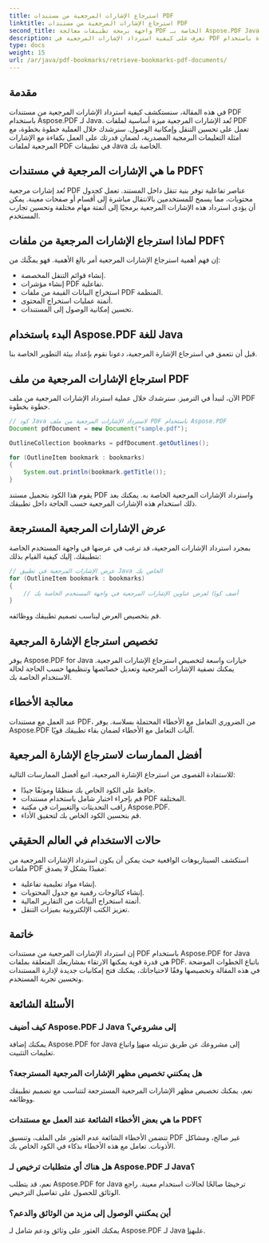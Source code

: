 ```yaml
---
title: استرجاع الإشارات المرجعية من مستندات PDF
linktitle: استرجاع الإشارات المرجعية من مستندات PDF
second_title: واجهة برمجة تطبيقات معالجة PDF الخاصة بـ Aspose.PDF Java
description: تعرف على كيفية استرداد الإشارات المرجعية في PDF بكفاءة باستخدام Aspose.PDF لـ Java في هذا الدليل الشامل.
type: docs
weight: 15
url: /ar/java/pdf-bookmarks/retrieve-bookmarks-pdf-documents/
---
```


## مقدمة

في هذه المقالة، سنستكشف كيفية استرداد الإشارات المرجعية من مستندات PDF باستخدام Aspose.PDF لـ Java. تُعد الإشارات المرجعية ميزة أساسية لملفات PDF تعمل على تحسين التنقل وإمكانية الوصول. سنرشدك خلال العملية خطوة بخطوة، مع أمثلة التعليمات البرمجية المصدرية، لضمان قدرتك على العمل بكفاءة مع الإشارات المرجعية لملفات PDF في تطبيقات Java الخاصة بك.

## ما هي الإشارات المرجعية في مستندات PDF؟

تُعد إشارات مرجعية PDF عناصر تفاعلية توفر بنية تنقل داخل المستند. تعمل كجدول محتويات، مما يسمح للمستخدمين بالانتقال مباشرة إلى أقسام أو صفحات معينة. يمكن أن يؤدي استرداد هذه الإشارات المرجعية برمجيًا إلى أتمتة مهام مختلفة وتحسين تجارب المستخدم.

## لماذا استرجاع الإشارات المرجعية من ملفات PDF؟

إن فهم أهمية استرجاع الإشارات المرجعية أمر بالغ الأهمية. فهو يمكّنك من:

- إنشاء قوائم التنقل المخصصة.
- إنشاء مؤشرات PDF تفاعلية.
- استخراج البيانات القيمة من ملفات PDF المنظمة.
- أتمتة عمليات استخراج المحتوى.
- تحسين إمكانية الوصول إلى المستندات.

## البدء باستخدام Aspose.PDF للغة Java

قبل أن نتعمق في استرجاع الإشارة المرجعية، دعونا نقوم بإعداد بيئة التطوير الخاصة بنا.

## استرجاع الإشارات المرجعية من ملف PDF

الآن، لنبدأ في الترميز. سنرشدك خلال عملية استرداد الإشارات المرجعية من ملف PDF خطوة بخطوة.

```java
// كود Java لاسترداد الإشارات المرجعية من ملف PDF باستخدام Aspose.PDF
Document pdfDocument = new Document("sample.pdf");

OutlineCollection bookmarks = pdfDocument.getOutlines();

for (OutlineItem bookmark : bookmarks)
{
    System.out.println(bookmark.getTitle());
}
```

يقوم هذا الكود بتحميل مستند PDF واسترداد الإشارات المرجعية الخاصة به. يمكنك بعد ذلك استخدام هذه الإشارات المرجعية حسب الحاجة داخل تطبيقك.

## عرض الإشارات المرجعية المسترجعة

بمجرد استرداد الإشارات المرجعية، قد ترغب في عرضها في واجهة المستخدم الخاصة بتطبيقك. إليك كيفية القيام بذلك:

```java
// عرض الإشارات المرجعية في تطبيق Java الخاص بك
for (OutlineItem bookmark : bookmarks)
{
    // أضف كودًا لعرض عناوين الإشارات المرجعية في واجهة المستخدم الخاصة بك
}
```

قم بتخصيص العرض ليناسب تصميم تطبيقك ووظائفه.

## تخصيص استرجاع الإشارة المرجعية

يوفر Aspose.PDF for Java خيارات واسعة لتخصيص استرجاع الإشارات المرجعية. يمكنك تصفية الإشارات المرجعية وتعديل خصائصها وتنظيمها حسب الحاجة لحالة الاستخدام الخاصة بك.

## معالجة الأخطاء

عند العمل مع مستندات PDF، من الضروري التعامل مع الأخطاء المحتملة بسلاسة. يوفر Aspose.PDF آليات التعامل مع الأخطاء لضمان بقاء تطبيقك قويًا.

## أفضل الممارسات لاسترجاع الإشارة المرجعية

للاستفادة القصوى من استرجاع الإشارة المرجعية، اتبع أفضل الممارسات التالية:

- حافظ على الكود الخاص بك منظمًا وموثقًا جيدًا.
- قم بإجراء اختبار شامل باستخدام مستندات PDF المختلفة.
- راقب التحديثات والتغييرات في مكتبة Aspose.PDF.
- قم بتحسين الكود الخاص بك لتحقيق الأداء.

## حالات الاستخدام في العالم الحقيقي

استكشف السيناريوهات الواقعية حيث يمكن أن يكون استرداد الإشارات المرجعية من ملفات PDF مفيدًا بشكل لا يصدق:

- إنشاء مواد تعليمية تفاعلية.
- إنشاء كتالوجات رقمية مع جدول المحتويات.
- أتمتة استخراج البيانات من التقارير المالية.
- تعزيز الكتب الإلكترونية بميزات التنقل.

## خاتمة

إن استرداد الإشارات المرجعية من مستندات PDF باستخدام Aspose.PDF for Java هي قدرة قوية يمكنها الارتقاء بمشاريعك المتعلقة بملفات PDF. باتباع الخطوات الموضحة في هذه المقالة وتخصيصها وفقًا لاحتياجاتك، يمكنك فتح إمكانيات جديدة لإدارة المستندات وتحسين تجربة المستخدم.

## الأسئلة الشائعة

### كيف أضيف Aspose.PDF لـ Java إلى مشروعي؟

 يمكنك إضافة Aspose.PDF for Java إلى مشروعك عن طريق تنزيله من[هنا](https://releases.aspose.com/pdf/java/) واتباع تعليمات التثبيت.

### هل يمكنني تخصيص مظهر الإشارات المرجعية المسترجعة؟

نعم، يمكنك تخصيص مظهر الإشارات المرجعية المسترجعة لتتناسب مع تصميم تطبيقك ووظائفه.

### ما هي بعض الأخطاء الشائعة عند العمل مع مستندات PDF؟

تتضمن الأخطاء الشائعة عدم العثور على الملف، وتنسيق PDF غير صالح، ومشاكل الأذونات. تعامل مع هذه الأخطاء بذكاء في الكود الخاص بك.

### هل هناك أي متطلبات ترخيص لـ Aspose.PDF لـ Java؟

نعم، قد يتطلب Aspose.PDF for Java ترخيصًا صالحًا لحالات استخدام معينة. راجع الوثائق للحصول على تفاصيل الترخيص.

### أين يمكنني الوصول إلى مزيد من الوثائق والدعم؟

 يمكنك العثور على وثائق ودعم شامل لـ Aspose.PDF لـ Java على[هنا](https://reference.aspose.com/pdf/java/).